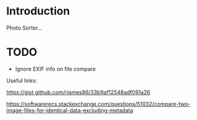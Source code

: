 # Introduction

Photo Sorter...


# TODO

* Ignore EXIF info on file compare

Useful links:

https://gist.github.com/rjames86/33b9af12548adf091a26

https://softwarerecs.stackexchange.com/questions/51032/compare-two-image-files-for-identical-data-excluding-metadata

